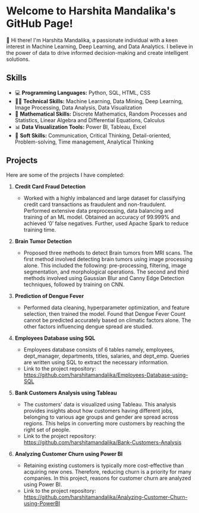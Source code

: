 # Welcome to Harshita Mandalika's GitHub Page!

👋 Hi there! I'm Harshita Mandalika, a passionate individual with a keen interest in Machine Learning, Deep Learning, and Data Analytics. I believe in the power of data to drive informed decision-making and create intelligent solutions.

## Skills

- 💻 **Programming Languages:** Python, SQL, HTML, CSS
- 👩‍💻 **Technical Skills:** Machine Learning, Data Mining, Deep Learning, Image Processing, Data Analysis, Data Visualization
- 🟰 **Mathematical Skills:** Discrete Mathematics, Random Processes and Statistics, Linear Algebra and Differential Equations, Calculus
- 📊 **Data Visualization Tools:** Power BI, Tableau, Excel
- 🌈 **Soft Skills:**  Communication, Critical Thinking, Detail-oriented, Problem-solving, Time management, Analytical Thinking

## Projects

Here are some of the projects I have completed:

1. **Credit Card Fraud Detection**
   - Worked with a highly imbalanced and large dataset for classifying credit card transactions as fraudulent and non-fraudulent. Performed extensive data preprocessing, data balancing and training of an ML model. Obtained an accuracy of 99.999% and achieved ‘0’ false negatives. Further, used Apache Spark to reduce training time.


2. **Brain Tumor Detection**
   - Proposed three methods to detect Brain tumors from MRI scans. The first method involved detecting brain tumors using image processing alone. This included the following: pre-processing, filtering, image segmentation, and morphological operations. The second and third methods involved using Gaussian Blur and Canny Edge Detection
techniques, followed by training on CNN.

3. **Prediction of Dengue Fever**
   - Performed data cleaning, hyperparameter optimization, and feature selection, then trained the model. Found that Dengue Fever Count cannot be predicted accurately based on climatic factors alone. The other factors influencing dengue spread are studied. 

4. **Employees Database using SQL**
   - Employees database consists of 6 tables namely, employees, dept_manager, departments, titles, salaries, and dept_emp. Queries are written using SQL to extract the necessary information.
   - Link to the project repository: https://github.com/harshitamandalika/Employees-Database-using-SQL
     
5. **Bank Customers Analysis using Tableau**
   -  The customers' data is visualized using Tableau. This analysis provides insights about how customers having different jobs, belonging to various age groups and gender are spread across regions. This helps in converting more customers by reaching the right set of people.
   -  Link to the project repository: https://github.com/harshitamandalika/Bank-Customers-Analysis

6. **Analyzing Customer Churn using Power BI**
   - Retaining existing customers is typically more cost-effective than acquiring new ones. Therefore, reducing churn is a priority for many companies. In this project, reasons for customer churn are analyzed using Power BI.
   -  Link to the project repository: https://github.com/harshitamandalika/Analyzing-Customer-Churn-using-PowerBI
     

 



